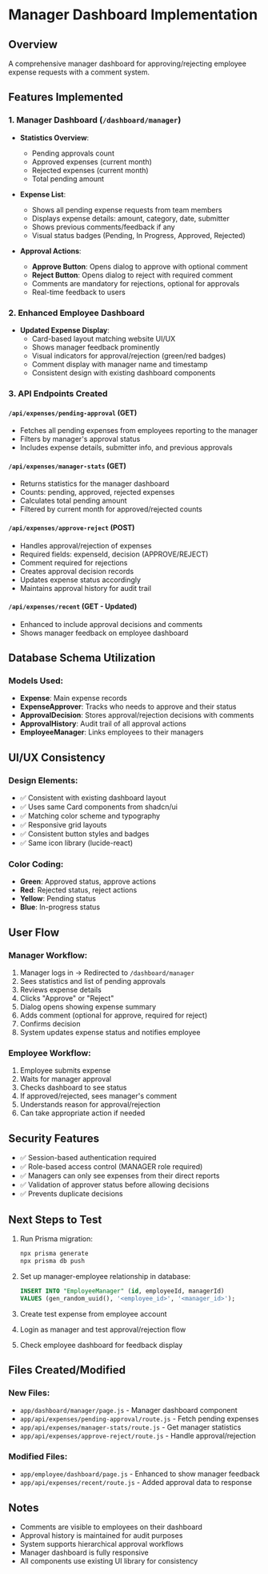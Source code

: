 # Manager Dashboard Implementation

## Overview
A comprehensive manager dashboard for approving/rejecting employee expense requests with a comment system.

## Features Implemented

### 1. Manager Dashboard (`/dashboard/manager`)
- **Statistics Overview**: 
  - Pending approvals count
  - Approved expenses (current month)
  - Rejected expenses (current month)
  - Total pending amount
  
- **Expense List**:
  - Shows all pending expense requests from team members
  - Displays expense details: amount, category, date, submitter
  - Shows previous comments/feedback if any
  - Visual status badges (Pending, In Progress, Approved, Rejected)

- **Approval Actions**:
  - **Approve Button**: Opens dialog to approve with optional comment
  - **Reject Button**: Opens dialog to reject with required comment
  - Comments are mandatory for rejections, optional for approvals
  - Real-time feedback to users

### 2. Enhanced Employee Dashboard
- **Updated Expense Display**:
  - Card-based layout matching website UI/UX
  - Shows manager feedback prominently
  - Visual indicators for approval/rejection (green/red badges)
  - Comment display with manager name and timestamp
  - Consistent design with existing dashboard components

### 3. API Endpoints Created

#### `/api/expenses/pending-approval` (GET)
- Fetches all pending expenses from employees reporting to the manager
- Filters by manager's approval status
- Includes expense details, submitter info, and previous approvals

#### `/api/expenses/manager-stats` (GET)
- Returns statistics for the manager dashboard
- Counts: pending, approved, rejected expenses
- Calculates total pending amount
- Filtered by current month for approved/rejected counts

#### `/api/expenses/approve-reject` (POST)
- Handles approval/rejection of expenses
- Required fields: expenseId, decision (APPROVE/REJECT)
- Comment required for rejections
- Creates approval decision records
- Updates expense status accordingly
- Maintains approval history for audit trail

#### `/api/expenses/recent` (GET - Updated)
- Enhanced to include approval decisions and comments
- Shows manager feedback on employee dashboard

## Database Schema Utilization

### Models Used:
- **Expense**: Main expense records
- **ExpenseApprover**: Tracks who needs to approve and their status
- **ApprovalDecision**: Stores approval/rejection decisions with comments
- **ApprovalHistory**: Audit trail of all approval actions
- **EmployeeManager**: Links employees to their managers

## UI/UX Consistency

### Design Elements:
- ✅ Consistent with existing dashboard layout
- ✅ Uses same Card components from shadcn/ui
- ✅ Matching color scheme and typography
- ✅ Responsive grid layouts
- ✅ Consistent button styles and badges
- ✅ Same icon library (lucide-react)

### Color Coding:
- **Green**: Approved status, approve actions
- **Red**: Rejected status, reject actions
- **Yellow**: Pending status
- **Blue**: In-progress status

## User Flow

### Manager Workflow:
1. Manager logs in → Redirected to `/dashboard/manager`
2. Sees statistics and list of pending approvals
3. Reviews expense details
4. Clicks "Approve" or "Reject"
5. Dialog opens showing expense summary
6. Adds comment (optional for approve, required for reject)
7. Confirms decision
8. System updates expense status and notifies employee

### Employee Workflow:
1. Employee submits expense
2. Waits for manager approval
3. Checks dashboard to see status
4. If approved/rejected, sees manager's comment
5. Understands reason for approval/rejection
6. Can take appropriate action if needed

## Security Features
- ✅ Session-based authentication required
- ✅ Role-based access control (MANAGER role required)
- ✅ Managers can only see expenses from their direct reports
- ✅ Validation of approver status before allowing decisions
- ✅ Prevents duplicate decisions

## Next Steps to Test

1. Run Prisma migration:
   ```bash
   npx prisma generate
   npx prisma db push
   ```

2. Set up manager-employee relationship in database:
   ```sql
   INSERT INTO "EmployeeManager" (id, employeeId, managerId)
   VALUES (gen_random_uuid(), '<employee_id>', '<manager_id>');
   ```

3. Create test expense from employee account

4. Login as manager and test approval/rejection flow

5. Check employee dashboard for feedback display

## Files Created/Modified

### New Files:
- `app/dashboard/manager/page.js` - Manager dashboard component
- `app/api/expenses/pending-approval/route.js` - Fetch pending expenses
- `app/api/expenses/manager-stats/route.js` - Get manager statistics
- `app/api/expenses/approve-reject/route.js` - Handle approval/rejection

### Modified Files:
- `app/employee/dashboard/page.js` - Enhanced to show manager feedback
- `app/api/expenses/recent/route.js` - Added approval data to response

## Notes
- Comments are visible to employees on their dashboard
- Approval history is maintained for audit purposes
- System supports hierarchical approval workflows
- Manager dashboard is fully responsive
- All components use existing UI library for consistency

